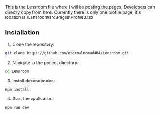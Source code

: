 This is the Lensroom file where I will be posting the pages, Developers can directly copy from here. Currently there is only one profile page, it's location is \Lensroom\src\Pages\Profile3.tsx

## Installation

1. Clone the repository:
  ```bash
  git clone https://github.com/eternalnomad404/Lensroom.git
  ```
2. Navigate to the project directory:
  ```bash
  cd Lensroom
  ```
3. Install dependencies:
  ```bash
  npm install
  ```
4. Start the application:
  ```bash
  npm run dev
  ```
